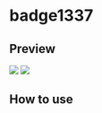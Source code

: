 # badge1337

## Preview

![](https://badge1337.norshiden.repl.co/badge/nelidris?mode=dark)
![](https://badge1337.norshiden.repl.co/badge/nelidris?mode=light)

## How to use

